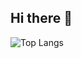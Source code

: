 ## Hi there 👋
![Top Langs](https://github-readme-stats.vercel.app/api/top-langs/?username=FrenchDandelions&theme=dracula&layout=compact)
<!--
**FrenchDandelions/FrenchDandelions** is a ✨ _special_ ✨ repository because its `README.md` (this file) appears on your GitHub profile.

Here are some ideas to get you started:

- 🔭 I’m currently working on ...
- 🌱 I’m currently learning ...
- 👯 I’m looking to collaborate on ...
- 🤔 I’m looking for help with ...
- 💬 Ask me about ...
- 📫 How to reach me: ...
- 😄 Pronouns: ...
- ⚡ Fun fact: ...
-->
